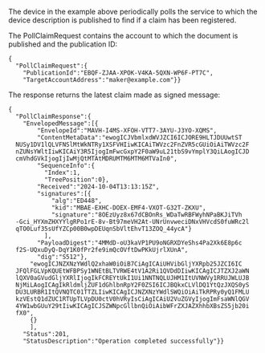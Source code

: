 
The device in the example above periodically polls the service to which the device 
description is published to find if a claim has been registered.

The PollClaimRequest contains the account to which the document is published
and the publication ID:


~~~~
{
  "PollClaimRequest":{
    "PublicationId":"EBQF-ZJAA-XPOK-V4KA-5QXN-WP6F-PT7C",
    "TargetAccountAddress":"maker@example.com"}}
~~~~


The response returns the latest claim made as signed message:


~~~~
{
  "PollClaimResponse":{
    "EnvelopedMessage":[{
        "EnvelopeId":"MAVH-I4MS-XFOH-VTT7-3AYU-J3YO-XQMS",
        "ContentMetaData":"ewogICJVbmlxdWVJZCI6ICJORE9HLTJDUUwtST
  NUSy1DV1lQLVFNSlMtWkNTRy1XSFVHIiwKICAiTWVzc2FnZVR5cGUiOiAiTWVzc2F
  nZUNsYWltIiwKICAiY3R5IjogImFwcGxpY2F0aW9uL21tbS9vYmplY3QiLAogICJD
  cmVhdGVkIjogIjIwMjQtMTAtMDRUMTM6MTM6MTVaIn0",
        "SequenceInfo":{
          "Index":1,
          "TreePosition":0},
        "Received":"2024-10-04T13:13:15Z",
        "signatures":[{
            "alg":"ED448",
            "kid":"MBAE-EXHC-DOEX-EMF4-VXOT-G32T-ZKXU",
            "signature":"8OEzUyz8x67dCBOnRs_WDaTwRBFWyhNPaBKJiTVh
  -Gci_HYXmZHXYYlgRPo1rE-8v-Bt97meVH2At-UNrUnvweciDNxVHVcdS0fuWRc2l
  qTO0Luf35sUfYZCp00B0wpDEUqnSbVltEhvT13ZOQ_44ycA"}
          ],
        "PayloadDigest":"4MMdD-oU3kaVP1PU9oNGRXDYeShs4Pa2Xk6E8p6c
  f2S-UQxuDyQ-DqY1K0fPr2fe9imQcOVftDwPKkUjrlXUnA",
        "dig":"S512"},
      "ewogICJNZXNzYWdlQ2xhaW0iOiB7CiAgICAiUHVibGljYXRpb25JZCI6IC
  JFQlFGLVpKQUEtWFBPSy1WNEtBLTVRWE4tV1A2Ri1QVDdDIiwKICAgICJTZXJ2aWN
  lQXV0aGVudGljYXRlIjogIkFCREYtUkI1Ui1NNTNQLUJHM1ItUVNWVy1RRUJWLUJB
  NjMiLAogICAgIkRldmljZUF1dGhlbnRpY2F0ZSI6ICJBQkxCLVlDQ1YtQzJXQS0yS
  DU3LURBR1ItQVNQTC01TTZLIiwKICAgICJNZXNzYWdlSWQiOiAiTkRPRy0yQ1FMLU
  kzVEstQ1dZUC1RTUpTLVpDU0ctV0hVRyIsCiAgICAiU2VuZGVyIjogImFsaWNlQGV
  4YW1wbGUuY29tIiwKICAgICJSZWNpcGllbnQiOiAibWFrZXJAZXhhbXBsZS5jb20i
  fX0",
      {}
      ],
    "Status":201,
    "StatusDescription":"Operation completed successfully"}}
~~~~


